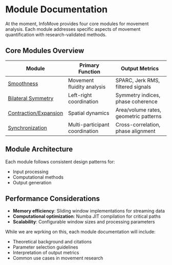 # Module Documentation

At the moment, InfoMove provides four core modules for movement analysis. Each module addresses specific aspects of movement quantification with research-validated methods.

## Core Modules Overview

| Module | Primary Function | Output Metrics |
|--------|------------------|----------------|
| [Smoothness](smoothness.md) | Movement fluidity analysis | SPARC, Jerk RMS, filtered signals |
| [Bilateral Symmetry](bilateral_symmetry.md) | Left-right coordination | Symmetry indices, phase coherence |
| [Contraction/Expansion](contraction_expansion.md) | Spatial dynamics | Area/volume rates, geometric patterns |
| [Synchronization](synchronization.md) | Multi-participant coordination | Cross-correlation, phase alignment |

## Module Architecture

Each module follows consistent design patterns for:
- Input processing
- Computational methods
- Output generation


## Performance Considerations

- **Memory efficiency**: Sliding window implementations for streaming data
- **Computational optimization**: Numba JIT compilation for critical paths
- **Scalability**: Configurable window sizes and processing parameters

While we are wprking on this, each module documentation will include:
- Theoretical background and citations
- Parameter selection guidelines
- Interpretation of output metrics
- Common use cases in movement research